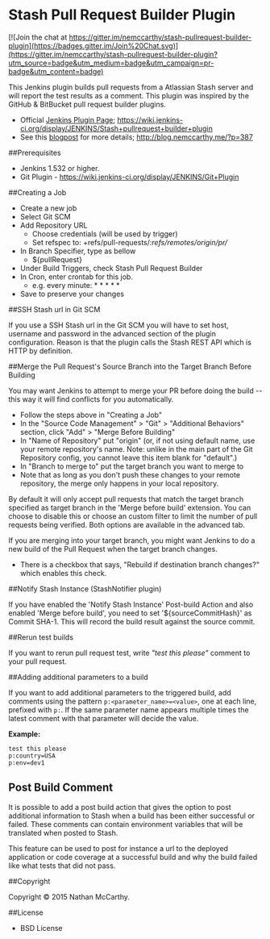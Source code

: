 Stash Pull Request Builder Plugin
================================

[![Join the chat at https://gitter.im/nemccarthy/stash-pullrequest-builder-plugin](https://badges.gitter.im/Join%20Chat.svg)](https://gitter.im/nemccarthy/stash-pullrequest-builder-plugin?utm_source=badge&utm_medium=badge&utm_campaign=pr-badge&utm_content=badge)

This Jenkins plugin builds pull requests from a Atlassian Stash server and will report the test results as a comment.
This plugin was inspired by the GitHub & BitBucket pull request builder plugins.

- Official [Jenkins Plugin Page](https://wiki.jenkins-ci.org/display/JENKINS/Stash+pullrequest+builder+plugin); https://wiki.jenkins-ci.org/display/JENKINS/Stash+pullrequest+builder+plugin
- See this [blogpost](http://blog.nemccarthy.me/?p=387) for more details; http://blog.nemccarthy.me/?p=387 


##Prerequisites

- Jenkins 1.532 or higher.
- Git Plugin - https://wiki.jenkins-ci.org/display/JENKINS/Git+Plugin


##Creating a Job

- Create a new job
- Select Git SCM
- Add Repository URL
	- Choose credentials (will be used by trigger)
	- Set refspec to: +refs/pull-requests/*:refs/remotes/origin/pr/*
- In Branch Specifier, type as bellow
  - ${pullRequest}
- Under Build Triggers, check Stash Pull Request Builder
- In Cron, enter crontab for this job.
  - e.g. every minute: * * * * *
- Save to preserve your changes

##SSH Stash url in Git SCM

If you use a SSH Stash url in the Git SCM you will have to set host, username and password in the advanced section 
of the plugin configuration. Reason is that the plugin calls the Stash REST API which is HTTP by definition.

##Merge the Pull Request's Source Branch into the Target Branch Before Building

You may want Jenkins to attempt to merge your PR before doing the build -- this way it will find conflicts for you automatically.

- Follow the steps above in "Creating a Job"
- In the "Source Code Management" > "Git" > "Additional Behaviors" section, click "Add" > "Merge Before Building"
- In "Name of Repository" put "origin" (or, if not using default name, use your remote repository's name. Note: unlike in the main part of the Git Repository config, you cannot leave this item blank for "default".)
- In "Branch to merge to" put the target branch you want to merge to 
- Note that as long as you don't push these changes to your remote repository, the merge only happens in your local repository.

By default it will only accept pull requests that match the target branch specified as target branch in the 'Merge before build' extension. You can choose to disable this or choose an custom filter to limit the number of pull requests being verified. Both options are available in the advanced tab.

If you are merging into your target branch, you might want Jenkins to do a new build of the Pull Request when the target branch changes.
- There is a checkbox that says, "Rebuild if destination branch changes?" which enables this check.

##Notify Stash Instance (StashNotifier plugin)

If you have enabled the 'Notify Stash Instance' Post-build Action and also enabled 'Merge before build', you need to set '${sourceCommitHash}' as Commit SHA-1.  This will record the build result against the source commit.

##Rerun test builds

If you want to rerun pull request test, write *"test this please"* comment to your pull request.

##Adding additional parameters to a build

If you want to add additional parameters to the triggered build, add comments using the pattern `p:<parameter_name>=<value>`, one at each line, prefixed with `p:`. If the same parameter name appears multiple times the latest comment with that parameter will decide the value.

**Example:**

    test this please
    p:country=USA
    p:env=dev1


## Post Build Comment

It is possible to add a post build action that gives the option to post additional information to Stash when a build has been either successful or failed.
These comments can contain environment variables that will be translated when posted to Stash.

This feature can be used to post for instance a url to the deployed application or code coverage at a successful build and why the build failed like what tests that did not pass.

##Copyright

Copyright © 2015 Nathan McCarthy.


##License

- BSD License
